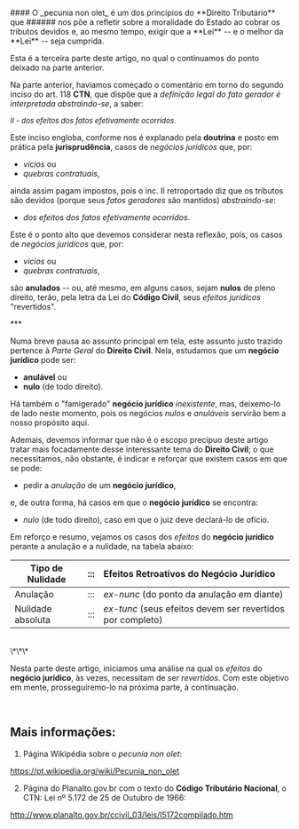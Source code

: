 <br>
#### O _pecunia non olet_ é um dos princípios do **Direito Tributário** que
###### nos põe a refletir sobre a moralidade do Estado ao cobrar os tributos devidos e, ao mesmo tempo, exigir que a **Lei** -- e o melhor da **Lei** -- seja cumprida.
<br>

Esta é a terceira parte deste artigo, no qual o continuamos do ponto deixado na parte anterior.

Na parte anterior, havíamos começado o comentário em torno do segundo inciso do art. 118 **CTN**, que dispõe que a _definição legal do fato gerador é interpretada abstraindo-se_, a saber:

<cite style="font-size:small">
II - dos efeitos dos fatos efetivamente ocorridos.
</cite>

Este inciso engloba, conforme nos é explanado pela **doutrina** e posto em prática pela **jurisprudência**, casos de _negócios jurídicos_ que, por:

- _vícios_ ou
- _quebras contratuais_, 

ainda assim pagam impostos, pois o inc. II retroportado diz que os tributos são devidos (porque seus _fatos geradores_ são mantidos) _abstraindo-se_:

- _dos efeitos dos fatos efetivamente ocorridos_.


Este é o ponto alto que devemos considerar nesta reflexão, pois, os casos de _negócios jurídicos_ que, por:

- _vícios_ ou
- _quebras contratuais_, 

são **anulados** -- ou, até mesmo, em alguns casos, sejam **nulos** de pleno direito, terão, pela letra da Lei do **Código Civil**, seus _efeitos jurídicos_ "revertidos".

\*\*\*

Numa breve pausa ao assunto principal em tela, este assunto justo trazido pertence à _Parte Geral_ do **Direito Civil**. Nela, estudamos que um **negócio jurídico** pode ser:

- **anulável** ou
- **nulo** (de todo direito).

Há também o "famigerado" **negócio jurídico** _inexistente_, mas, deixemo-lo de lado neste momento, pois os negócios _nulos_ e _anuláveis_ servirão bem a nosso propósito aqui.

Ademais, devemos informar que não é o escopo precípuo deste artigo tratar mais focadamente desse interessante tema do **Direito Civil**; o que necessitamos, não obstante, é indicar e reforçar que existem casos em que se pode:

-  pedir a _anulação_ de um **negócio jurídico**, 

e, de outra forma, há casos em que o **negócio jurídico** se encontra:

- _nulo_ (de todo direito), caso em que o juiz deve declará-lo de ofício.


Em reforço e resumo, vejamos os casos dos _efeitos_ do **negócio jurídico** perante a anulação e a nulidade, na tabela abaixo:


| Tipo de Nulidade  | ::: | Efeitos Retroativos do **Negócio Jurídico**   |
|-------------------|-----|:-----------------------------------------------------------|
| Anulação          | ::: | _ex-nunc_ (do ponto da anulação em diante)                 |
| Nulidade absoluta | ::: | _ex-tunc_ (seus efeitos devem ser revertidos por completo) |


<br>
\*\*\*

Nesta parte deste artigo, iniciamos uma análise na qual os _efeitos_ do **negócio jurídico**, às vezes, necessitam de ser _revertidos_. Com este objetivo em mente, prosseguiremo-lo na próxima parte, à continuação.

<br>

Mais informações:
-----------------

1) Página Wikipédia sobre o _pecunia non olet_:

https://pt.wikipedia.org/wiki/Pecunia_non_olet

2) Página do Planalto.gov.br com o texto do **Código Tributário Nacional**, o CTN:
Lei nº 5.172 de 25 de Outubro de 1966:

http://www.planalto.gov.br/ccivil_03/leis/l5172compilado.htm
